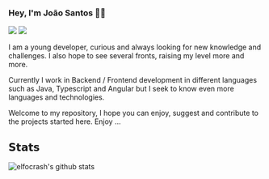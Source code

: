 ### Hey, I'm João Santos 🚀🔭
  
[![](https://img.shields.io/badge/-@JoaoLourencoSantos-%23181717?style=flat-square&logo=github)](https://github.com/JoaoLourencoSantos/)
[![](https://img.shields.io/badge/-Jo%C3%A3o%20Santos-blue?style=flat-square&logo=Linkedin&logoColor=white&link=https://www.linkedin.com/in/jo%C3%A3o-santos-22051015a/)](https://www.linkedin.com/in/jo%C3%A3o-santos-22051015a/)  

I am a young developer, curious and always looking for new knowledge and challenges. I also hope to see several fronts, raising my level more and more.

Currently I work in Backend / Frontend development in different languages ​​such as Java, Typescript and Angular but I seek to know even more languages ​​and technologies.

Welcome to my repository, I hope you can enjoy, suggest and contribute to the projects started here. Enjoy ...

## 𝗦𝘁𝗮𝘁𝘀

![elfocrash's github stats](https://github-readme-stats.vercel.app/api?username=JoaoLourencoSantos&show_icons=true&theme=dracula)
